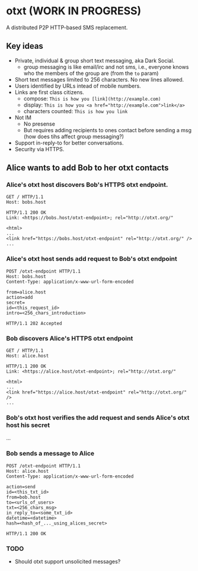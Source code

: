 # otxt (WORK IN PROGRESS)

A distributed P2P HTTP-based SMS replacement.

## Key ideas
* Private, individual & group short text messaging, aka Dark Social.
    * group messaging is like email/irc and not sms, i.e., everyone knows who the members of the group are (from the `to` param)
* Short text messages limited to 256 characters. No new lines allowed.
* Users identified by URLs intead of mobile numbers.
* Links are first class citizens.
    * compose: `This is how you [link](http://example.com)`
    * display: `This is how you <a href="http://example.com">link</a>`
    * characters counted: `This is how you link`
* Not IM
    * No presense
    * But requires adding recipients to ones contact before sending a msg (how does tihs affect group messaging?)
* Support in-reply-to for better conversations.
* Security via HTTPS.



## Alice wants to add Bob to her otxt contacts

### Alice's otxt host discovers Bob's HTTPS otxt endpoint.

```http
GET / HTTP/1.1
Host: bobs.host
```

```http
HTTP/1.1 200 OK
Link: <https://bobs.host/otxt-endpoint>; rel="http://otxt.org/"

<html>
...
<link href="https://bobs.host/otxt-endpoint" rel="http://otxt.org/" />
...
```


### Alice's otxt host sends add request to Bob's otxt endpoint

```http
POST /otxt-endpoint HTTP/1.1
Host: bobs.host
Content-Type: application/x-www-url-form-encoded

from=alice.host
action=add
secret=
id=<this_request_id>
intro=<256_chars_introduction>
```

```http
HTTP/1.1 202 Accepted
```


### Bob discovers Alice's HTTPS otxt endpoint


```http
GET / HTTP/1.1
Host: alice.host
```

```http
HTTP/1.1 200 OK
Link: <https://alice.host/otxt-endpoint>; rel="http://otxt.org/"

<html>
...
<link href="https://alice.host/otxt-endpoint" rel="http://otxt.org/" />
...
```
### Bob's otxt host verifies the add request and sends Alice's otxt host his secret
...

### Bob sends a message to Alice

```http
POST /otxt-endpoint HTTP/1.1
Host: alice.host
Content-Type: application/x-www-url-form-encoded

action=send
id=<this_txt_id>
from=bob.host
to=<urls_of_users>
txt=<256_chars_msg>
in_reply_to=<some_txt_id>
datetime=<datetime>
hash=<hash_of_..._using_alices_secret>
```

```http
HTTP/1.1 200 OK
```

### TODO
* Should otxt support unsolicited messages?
